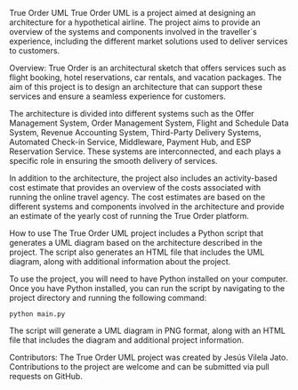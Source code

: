 True Order UML
True Order UML is a project aimed at designing an architecture for a hypothetical airline. The project aims to provide an overview of the systems and components involved in the traveller´s experience, including the different market solutions used to deliver services to customers.

Overview:
True Order is an architectural sketch that offers services such as flight booking, hotel reservations, car rentals, and vacation packages. The aim of this project is to design an architecture that can support these services and ensure a seamless experience for customers.

The architecture is divided into different systems such as the Offer Management System, Order Management System, Flight and Schedule Data System, Revenue Accounting System, Third-Party Delivery Systems, Automated Check-in Service, Middleware, Payment Hub, and ESP Reservation Service. These systems are interconnected, and each plays a specific role in ensuring the smooth delivery of services.

In addition to the architecture, the project also includes an activity-based cost estimate that provides an overview of the costs associated with running the online travel agency. The cost estimates are based on the different systems and components involved in the architecture and provide an estimate of the yearly cost of running the True Order platform.

How to use
The True Order UML project includes a Python script that generates a UML diagram based on the architecture described in the project. The script also generates an HTML file that includes the UML diagram, along with additional information about the project.

To use the project, you will need to have Python installed on your computer. Once you have Python installed, you can run the script by navigating to the project directory and running the following command:
    
    python main.py

The script will generate a UML diagram in PNG format, along with an HTML file that includes the diagram and additional project information.

Contributors:
The True Order UML project was created by Jesús Vilela Jato. Contributions to the project are welcome and can be submitted via pull requests on GitHub.



